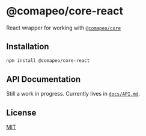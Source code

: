 # @comapeo/core-react

React wrapper for working with [`@comapeo/core`](https://github.com/digidem/comapeo-core)

## Installation

```sh
npm install @comapeo/core-react
```

## API Documentation

Still a work in progress. Currently lives in [`docs/API.md`](./docs/API.md).

## License

[MIT](./LICENSE)
